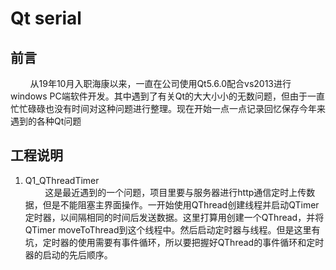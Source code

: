 # Qt serial
## 前言 ##
&nbsp;&nbsp;&nbsp;&nbsp;&nbsp;&nbsp;&nbsp;&nbsp;从19年10月入职海康以来，一直在公司使用Qt5.6.0配合vs2013进行windows PC端软件开发。其中遇到了有关Qt的大大小小的无数问题，但由于一直忙忙碌碌也没有时间对这种问题进行整理。现在开始一点一点记录回忆保存今年来遇到的各种Qt问题

## 工程说明 ##
1. Q1_QThreadTimer  
&nbsp;&nbsp;&nbsp;&nbsp;&nbsp;&nbsp;&nbsp;&nbsp;这是最近遇到的一个问题，项目里要与服务器进行http通信定时上传数据，但是不能阻塞主界面操作。一开始使用QThread创建线程并启动QTimer定时器，以间隔相同的时间后发送数据。这里打算用创建一个QThread，并将QTimer moveToThread到这个线程中。然后启动定时器与线程。但是这里有坑，定时器的使用需要有事件循环，所以要把握好QThread的事件循环和定时器的启动的先后顺序。


